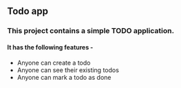 ## Todo app

### This project contains a simple TODO application.

#### It has the following features - 
- Anyone can create a todo
- Anyone can see their existing todos
- Anyone can mark a todo as done
